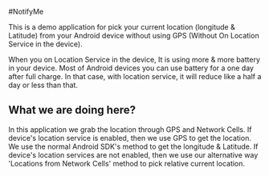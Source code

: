 #NotifyMe

This is a demo application for pick your current location (longitude & Latitude) from your Android device without using GPS (Without On Location Service in the device).

When you on Location Service in the device, It is using more & more battery in your device. Most of Android devices you can use battery for a one day after full charge. In that case, with location service, it will reduce like a half a day or less than that.

## What we are doing here?
In this application we grab the location through GPS and Network Cells. If device's location service is enabled, then we use GPS to get the location. We use the normal Android SDK's method to get the longitude & Latitude. If device's location services are not enabled, then we use our alternative way 'Locations from Network Cells' method to pick relative current location.

